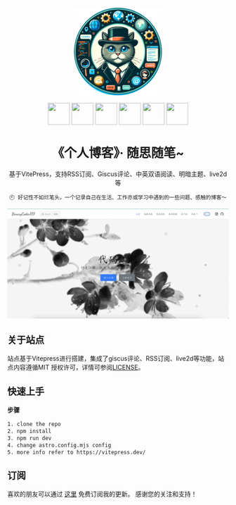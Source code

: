 <p align="center">
    <img width="200" src="https://raw.githubusercontent.com/binarycoder777/binarycoder777.github.io/main/public/favicon.ico">
</p>

<p align="center">
    <a target="_blank">
        <img src="https://vitepress.dev/vitepress-logo-mini.svg" style="width: 50px; height: 50px;"/>
    </a>
    <a target="_blank">
        <img src="https://img.icons8.com/?size=100&id=rY6agKizO9eb&format=png&color=000000" style="width: 50px; height: 50px;"/>
    </a>
    <a target="_blank">
        <img src="https://img.icons8.com/?size=100&id=13841&format=png&color=000000" style="width: 50px; height: 50px;"/>
    </a>
    <a target="_blank">
        <img src="https://img.icons8.com/?size=100&id=yauDoZYEux9L&format=png&color=000000" style="width: 50px; height: 50px;"/>
    </a>
    <a target="_blank">
        <img src="https://img.icons8.com/?size=100&id=12192&format=png&color=000000" style="width: 50px; height: 50px;"/>
    </a>
    <a target="_blank">
        <img src="https://img.icons8.com/?size=100&id=76thz6hgYpSk&format=png&color=000000" style="width: 50px; height: 50px;"/>
    </a>
</p>


<h1 align="center">《个人博客》· 随思随笔~ </h1>

<div align="center">



<p>基于VitePress，支持RSS订阅、Giscus评论、中英双语阅读、明暗主题、live2d等</p>

```
🕙 好记性不如烂笔头。一个记录自己在生活、工作亦或学习中遇到的一些问题、感触的博客～
```

</div>

![](https://raw.githubusercontent.com/binarycoder777/personal-pic/main/pic/20250102102537.png)

## 关于站点

站点基于Vitepress进行搭建，集成了giscus评论、RSS订阅、live2d等功能，站点内容遵循MIT 授权许可，详情可参阅[LICENSE](https://github.com/binarycoder777/personal-docs?tab=MIT-1-ov-file)。

## 快速上手

**步骤**
```
1. clone the repo
2. npm install
3. npm run dev
4. change astro.config.mjs config
5. more info refer to https://vitepress.dev/
```
## 订阅

喜欢的朋友可以通过 [这里](https://binarycoder777.cn/feed.rss) 免费订阅我的更新。 感谢您的关注和支持！

